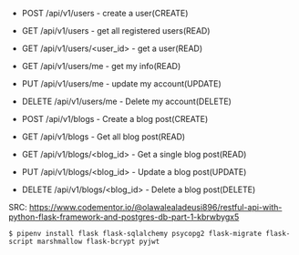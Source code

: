 - POST /api/v1/users - create a user(CREATE)

- GET /api/v1/users - get all registered users(READ)

- GET /api/v1/users/<user_id> - get a user(READ)

- GET /api/v1/users/me - get my info(READ)

- PUT /api/v1/users/me - update my account(UPDATE)

- DELETE /api/v1/users/me - Delete my account(DELETE)

- POST /api/v1/blogs - Create a blog post(CREATE)

- GET /api/v1/blogs - Get all blog post(READ)

- GET /api/v1/blogs/<blog_id> - Get a single blog post(READ)

- PUT /api/v1/blogs/<blog_id> - Update a blog post(UPDATE)

- DELETE /api/v1/blogs/<blog_id> - Delete a blog post(DELETE)

SRC: https://www.codementor.io/@olawalealadeusi896/restful-api-with-python-flask-framework-and-postgres-db-part-1-kbrwbygx5

`$ pipenv install flask flask-sqlalchemy psycopg2 flask-migrate flask-script marshmallow flask-bcrypt pyjwt`
